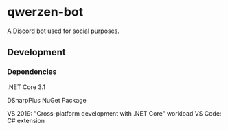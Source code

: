 # qwerzen-bot
A Discord bot used for social purposes.

## Development

### Dependencies
.NET Core 3.1

DSharpPlus NuGet Package

VS 2019: "Cross-platform development with .NET Core" workload
VS Code: C# extension

